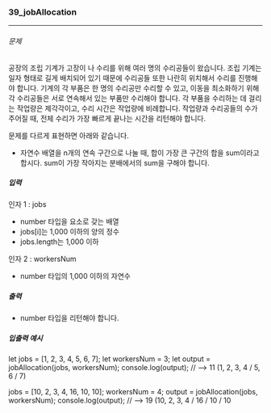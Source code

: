 ### 39_jobAllocation

---

###### 문제

공장의 조립 기계가 고장이 나 수리를 위해 여러 명의 수리공들이 왔습니다. 조립 기계는 일자 형태로 길게 배치되어 있기 때문에 수리공들 또한 나란히 위치해서 수리를 진행해야 합니다. 기계의 각 부품은 한 명의 수리공만 수리할 수 있고, 이동을 최소화하기 위해 각 수리공들은 서로 연속해서 있는 부품만 수리해야 합니다. 각 부품을 수리하는 데 걸리는 작업량은 제각각이고, 수리 시간은 작업량에 비례합니다. 작업량과 수리공들의 수가 주어질 때, 전체 수리가 가장 빠르게 끝나는 시간을 리턴해야 합니다.

문제를 다르게 표현하면 아래와 같습니다.

- 자연수 배열을 n개의 연속 구간으로 나눌 때, 합이 가장 큰 구간의 합을 sum이라고 합시다. sum이 가장 작아지는 분배에서의 sum을 구해야 합니다.

##### 입력

인자 1 : jobs

- number 타입을 요소로 갖는 배열
- jobs[i]는 1,000 이하의 양의 정수
- jobs.length는 1,000 이하

인자 2 : workersNum

- number 타입의 1,000 이하의 자연수

##### 출력

- number 타입을 리턴해야 합니다.

##### 입출력 예시

let jobs = [1, 2, 3, 4, 5, 6, 7];
let workersNum = 3;
let output = jobAllocation(jobs, workersNum);
console.log(output); // --> 11 (1, 2, 3, 4 / 5, 6 / 7)

jobs = [10, 2, 3, 4, 16, 10, 10];
workersNum = 4;
output = jobAllocation(jobs, workersNum);
console.log(output); // --> 19 (10, 2, 3, 4 / 16 / 10 / 10
